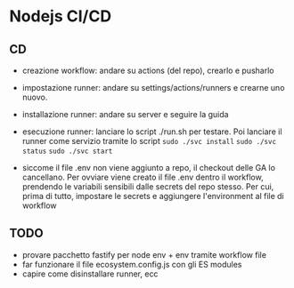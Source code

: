 # Nodejs CI/CD

## CD

- creazione workflow: andare su actions (del repo), crearlo e pusharlo
- impostazione runner: andare su settings/actions/runners e crearne uno nuovo.
- installazione runner: andare su server e seguire la guida
- esecuzione runner: lanciare lo script ./run.sh per testare. Poi lanciare il runner come servizio tramite lo script
  `sudo ./svc install`
  `sudo ./svc status`
  `sudo ./svc start`

- siccome il file .env non viene aggiunto a repo, il checkout delle GA lo cancellano.
  Per ovviare viene creato il file .env dentro il workflow, prendendo le variabili sensibili dalle secrets del repo stesso.
  Per cui, prima di tutto, impostare le secrets e aggiungere l'environment al file di workflow

## TODO

- provare pacchetto fastify per node env + env tramite workflow file
- far funzionare il file ecosystem.config.js con gli ES modules
- capire come disinstallare runner, ecc
